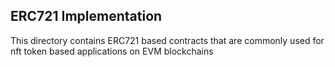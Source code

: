 ## ERC721 Implementation
This directory contains ERC721 based contracts that are commonly used for nft token based applications on EVM blockchains